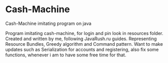 # Cash-Machine
Cash-Machine imitating program on java

Program imitating cash-machine, for login and pin look in resources folder.
Created and written by me, following JavaRush.ru guides. Representing Resource Bundles, Greedy algorithm and Command pattern.
Want to make updates such as Serialization for accounts and registering, also fix some functions, whenever i am to have some free time for that. 
